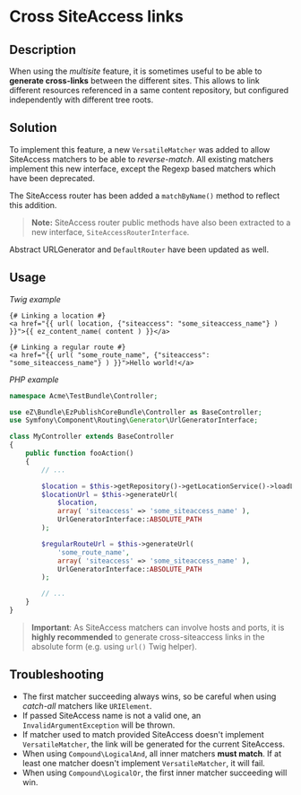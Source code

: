 # Cross SiteAccess links

## Description
When using the *multisite* feature, it is sometimes useful to be able to **generate cross-links** between the different sites.
This allows to link different resources referenced in a same content repository, but configured independently with different
tree roots.

## Solution
To implement this feature, a new `VersatileMatcher` was added to allow SiteAccess matchers to be able to *reverse-match*.
All existing matchers implement this new interface, except the Regexp based matchers which have been deprecated.

The SiteAccess router has been added a `matchByName()` method to reflect this addition.

> **Note:** SiteAccess router public methods have also been extracted to a new interface, `SiteAccessRouterInterface`.

Abstract URLGenerator and `DefaultRouter` have been updated as well.

## Usage
*Twig example*
```jinja
{# Linking a location #}
<a href="{{ url( location, {"siteaccess": "some_siteaccess_name"} ) }}">{{ ez_content_name( content ) }}</a>

{# Linking a regular route #}
<a href="{{ url( "some_route_name", {"siteaccess": "some_siteaccess_name"} ) }}">Hello world!</a>
```

*PHP example*
```php
namespace Acme\TestBundle\Controller;

use eZ\Bundle\EzPublishCoreBundle\Controller as BaseController;
use Symfony\Component\Routing\Generator\UrlGeneratorInterface;

class MyController extends BaseController
{
    public function fooAction()
    {
        // ...

        $location = $this->getRepository()->getLocationService()->loadLocation( 123 );
        $locationUrl = $this->generateUrl(
            $location,
            array( 'siteaccess' => 'some_siteaccess_name' ),
            UrlGeneratorInterface::ABSOLUTE_PATH
        );

        $regularRouteUrl = $this->generateUrl(
            'some_route_name',
            array( 'siteaccess' => 'some_siteaccess_name' ),
            UrlGeneratorInterface::ABSOLUTE_PATH
        );

        // ...
    }
}
```

> **Important**: As SiteAccess matchers can involve hosts and ports, it is **highly recommended** to generate cross-siteaccess
> links in the absolute form (e.g. using `url()` Twig helper).

## Troubleshooting
* The first matcher succeeding always wins, so be careful when using *catch-all* matchers like `URIElement`.
* If passed SiteAccess name is not a valid one, an `InvalidArgumentException` will be thrown.
* If matcher used to match provided SiteAccess doesn't implement `VersatileMatcher`, the link will be generated for the current SiteAccess.
* When using `Compound\LogicalAnd`, all inner matchers **must match**. If at least one matcher doesn't implement `VersatileMatcher`, it will fail.
* When using `Compound\LogicalOr`, the first inner matcher succeeding will win.
